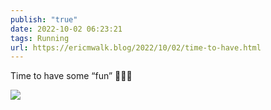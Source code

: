 ```yaml
---
publish: "true"
date: 2022-10-02 06:23:21
tags: Running
url: https://ericmwalk.blog/2022/10/02/time-to-have.html
---
```


Time to have some “fun” 🏃🏻‍♂️

![](https://ericmwalk.blog/uploads/2022/750c59e01c.jpg)